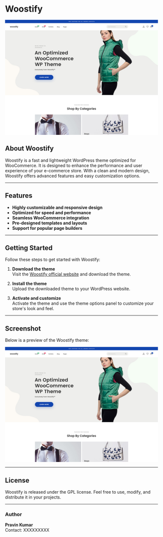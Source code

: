 # Woostify

![Woostify Screenshot](screenshot.jpg)

## About Woostify
Woostify is a fast and lightweight WordPress theme optimized for WooCommerce. It is designed to enhance the performance and user experience of your e-commerce store. With a clean and modern design, Woostify offers advanced features and easy customization options.

---

## Features
- **Highly customizable and responsive design**
- **Optimized for speed and performance**
- **Seamless WooCommerce integration**
- **Pre-designed templates and layouts**
- **Support for popular page builders**

---

## Getting Started
Follow these steps to get started with Woostify:

1. **Download the theme**  
   Visit the [Woostify official website](https://woostify.com) and download the theme.

2. **Install the theme**  
   Upload the downloaded theme to your WordPress website.

3. **Activate and customize**  
   Activate the theme and use the theme options panel to customize your store's look and feel.

---

## Screenshot
Below is a preview of the Woostify theme:

![Woostify Preview](screenshot.jpg)

---

## License
Woostify is released under the GPL license. Feel free to use, modify, and distribute it in your projects.

---

### Author
**Pravin Kumar**  
Contact: XXXXXXXXX
